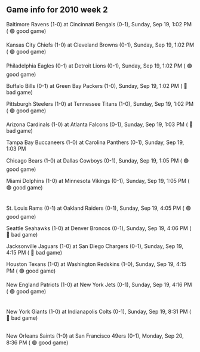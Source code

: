 ## Game info for 2010 week 2
Baltimore Ravens (1-0) at Cincinnati Bengals (0-1), Sunday, Sep 19, 1:02 PM (	:green_circle: good game)

Kansas City Chiefs (1-0) at Cleveland Browns (0-1), Sunday, Sep 19, 1:02 PM (	:green_circle: good game)

Philadelphia Eagles (0-1) at Detroit Lions (0-1), Sunday, Sep 19, 1:02 PM (	:green_circle: good game)

Buffalo Bills (0-1) at Green Bay Packers (1-0), Sunday, Sep 19, 1:02 PM (	:red_circle: bad game)

Pittsburgh Steelers (1-0) at Tennessee Titans (1-0), Sunday, Sep 19, 1:02 PM (	:green_circle: good game)

Arizona Cardinals (1-0) at Atlanta Falcons (0-1), Sunday, Sep 19, 1:03 PM (	:red_circle: bad game)

Tampa Bay Buccaneers (1-0) at Carolina Panthers (0-1), Sunday, Sep 19, 1:03 PM

Chicago Bears (1-0) at Dallas Cowboys (0-1), Sunday, Sep 19, 1:05 PM (	:green_circle: good game)

Miami Dolphins (1-0) at Minnesota Vikings (0-1), Sunday, Sep 19, 1:05 PM (	:green_circle: good game)

<br/>St. Louis Rams (0-1) at Oakland Raiders (0-1), Sunday, Sep 19, 4:05 PM (	:green_circle: good game)

Seattle Seahawks (1-0) at Denver Broncos (0-1), Sunday, Sep 19, 4:06 PM (	:red_circle: bad game)

Jacksonville Jaguars (1-0) at San Diego Chargers (0-1), Sunday, Sep 19, 4:15 PM (	:red_circle: bad game)

Houston Texans (1-0) at Washington Redskins (1-0), Sunday, Sep 19, 4:15 PM (	:green_circle: good game)

New England Patriots (1-0) at New York Jets (0-1), Sunday, Sep 19, 4:16 PM (	:green_circle: good game)

<br/>New York Giants (1-0) at Indianapolis Colts (0-1), Sunday, Sep 19, 8:31 PM (	:red_circle: bad game)

<br/>New Orleans Saints (1-0) at San Francisco 49ers (0-1), Monday, Sep 20, 8:36 PM (	:green_circle: good game)

